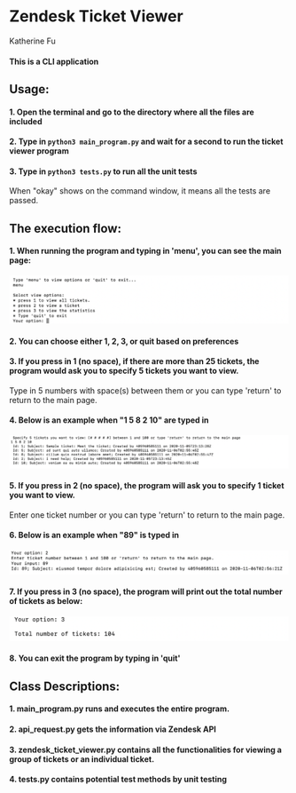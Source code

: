 # Zendesk Ticket Viewer
Katherine Fu

#### This is a CLI application

## Usage: 
#### 1. Open the terminal and go to the directory where all the files are included
#### 2. Type in ```python3 main_program.py``` and wait for a second to run the ticket viewer program
#### 3. Type in ```python3 tests.py``` to run all the unit tests
When "okay" shows on the command window, it means all the tests are passed.


## The execution flow: 
#### 1. When running the program and typing in 'menu', you can see the main page:

![alt text](https://github.com/JiaruFu/Zendesk-Ticket-Viewer/blob/main/images/main_page.png?raw=true?width=100)

#### 2. You can choose either 1, 2, 3, or quit based on preferences

#### 3. If you press in 1 (no space), if there are more than 25 tickets, the program would ask you to specify 5 tickets you want to view.
Type in 5 numbers with space(s) between them or you can type 'return' to return to the main page.
#### 4. Below is an example when "1 5 8 2 10" are typed in

![alt text](https://github.com/JiaruFu/Zendesk-Ticket-Viewer/blob/main/images/tickets_info.png?raw=true?width=100)

#### 5. If you press in 2 (no space), the program will ask you to specify 1 ticket you want to view.
Enter one ticket number or you can type 'return' to return to the main page.
#### 6. Below is an example when "89" is typed in

![alt text](https://github.com/JiaruFu/Zendesk-Ticket-Viewer/blob/main/images/specific_info.png?raw=true?width=100)

#### 7. If you press in 3 (no space), the program will print out the total number of tickets as below:

![alt text](https://github.com/JiaruFu/Zendesk-Ticket-Viewer/blob/main/images/total_number.png?raw=true?width=200)

#### 8. You can exit the program by typing in 'quit'


## Class Descriptions: 

#### 1. main_program.py runs and executes the entire program.
#### 2. api_request.py gets the information via Zendesk API
#### 3. zendesk_ticket_viewer.py contains all the functionalities for viewing a group of tickets or an individual ticket.
#### 4. tests.py contains potential test methods by unit testing

